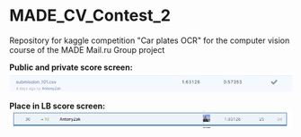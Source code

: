 # MADE_CV_Contest_2
Repository for kaggle competition "Car plates OCR" for the computer vision course of the MADE Mail.ru Group project

**Public and private score screen:**
![Screenshot](Private_public_score.png)


**Place in LB score screen:**
![Screenshot](LB_place.png)
